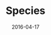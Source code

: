 ﻿---
layout: post
title: Species
date: 2016-04-17
description: 
img: assets/img/cover/species.jpg
tags: [Juegos]
---


<!-- Sample image embed
![]({{ "/assets/img/content/cardcreatorproto.png" | absolute_url }})
<p class="image-caption">Image caption</p>
-->

<!-- Sample blockquote
<blockquote>
Del juego de cartas me olvidé poco después de empezar la aplicación.
</blockquote>
-->

<!-- Sample responsive video embed
<div class="video-container">
  <iframe style="width: 100%;" src="https://www.youtube.com/embed/liMw3yfeTdo?rel=0" frameborder="0" gesture="media" allow="encrypted-media" allowfullscreen></iframe>
</div>
<p class="image-caption">¡Trailer 2.0, con mucho swing!</p>
-->